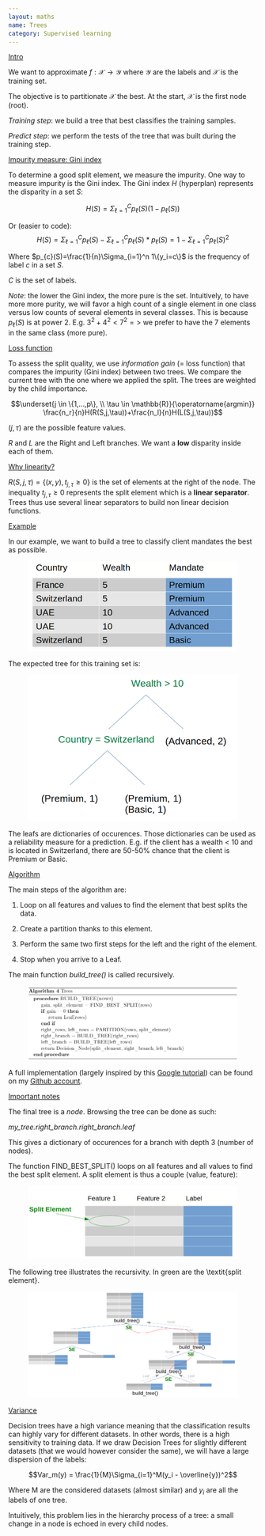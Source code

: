 ```yaml
---
layout: maths
name: Trees
category: Supervised learning
---
```


<ins>Intro</ins>

We want to approximate $f: \mathcal{X} \to \mathcal{Y}$ where $\mathcal{Y}$ are the labels and $\mathcal{X}$ is the training set.

The objective is to partitionate $\mathcal{X}$ the best. At the start, $\mathcal{X}$ is the first node (root).

*Training step*: we build a tree that best classifies the training samples.

*Predict step*: we perform the tests of the tree that was built during the training step.

<ins>Impurity measure: Gini index</ins>

To determine a good split element, we measure the impurity. One way to measure impurity is the Gini index. The Gini index $H$ (hyperplan) represents the disparity in a set $S$:

$$H(S)=\Sigma_{\ell=1}^C p_{\ell}(S)(1-p_{\ell}(S))$$

Or (easier to code): 
$$H(S)=\Sigma_{\ell=1}^C p_{\ell}(S)-\Sigma_{\ell=1}^C p_{\ell}(S)*p_{\ell}(S)=1-\Sigma_{\ell=1}^C p_{\ell}(S)^2$$

Where $p_{c}(S)=\frac{1}{n}\Sigma_{i=1}^n 1\{y_i=c\}$ is the frequency of label $c$ in a set $S$.

$C$ is the set of labels.

*Note*: the lower the Gini index, the more pure is the set. Intuitively, to have more more purity, we will favor a high count of a single element in one class versus low counts of several elements in several classes. This is because $p_{\ell}(S)$ is at power $2$. E.g. $3^2 + 4^2 < 7^2 =>$ we prefer to have the 7 elements in the same class (more pure).

<ins>Loss function</ins>

To assess the split quality, we use *information gain* (= loss function) that compares the impurity (Gini index) between two trees. We compare the current tree with the one where we applied the split. The trees are weighted by the child importance.

$$\underset{j \in \{1,...,p\}, \\
\tau \in \mathbb{R}}{\operatorname{argmin}} \frac{n_r}{n}H(R(S,j,\tau))+\frac{n_l}{n}H(L(S,j,\tau))$$

$(j, \tau)$ are the possible feature values. 

$R$ and $L$ are the Right and Left branches. We want a **low** disparity inside each of them.

<ins>Why linearity?</ins>

$R(S,j,\tau)=\{(x,y), t_{j,\tau} \ge 0\}$ is the set of elements at the right of the node. The inequality $t_{j,\tau} \ge 0$ represents the split element which is a **linear separator**. Trees thus use several linear separators to build non linear decision functions.

<ins>Example</ins>

In our example, we want to build a tree to classify client mandates the best as possible.

<figure>
    <img src="/assets/img/trees_data.png">
</figure>

The expected tree for this training set is:

<figure>
    <img src="/assets/img/trees_example.png">
</figure>

The leafs are dictionaries of occurences. Those dictionaries can be used as a reliability measure for a prediction. E.g. if the client has a wealth < 10 and is located in Switzerland, there are 50-50% chance that the client is Premium or Basic.

<ins>Algorithm</ins>

The main steps of the algorithm are:

1. Loop on all features and values to find the element that best splits the data.
2. Create a partition thanks to this element.

3. Perform the same two first steps for the left and the right of the element.
4. Stop when you arrive to a Leaf.

The main function *build\_tree()* is called recursively. 

<figure>
    <img src="/assets/img/trees_algo.png">
</figure>

A full implementation (largely inspired by this <a class="cleanLinkSource" href="https://github.com/random-forests/tutorials/blob/master/decision_tree.ipynb">Google tutorial</a>) can be found on my <a class="cleanLinkSource" href="https://github.com/savoga/various_projects/blob/master/trees_from_scratch.py">Github account</a>.

<ins>Important notes</ins>

The final tree is a *node*. Browsing the tree can be done as such: 

*my\_tree.right\_branch.right\_branch.leaf* 

This gives a dictionary of occurences for a branch with depth 3 (number of nodes).

The function FIND\_BEST\_SPLIT() loops on all features and all values to find the best split element. A split element is thus a couple (value, feature):

<figure>
    <img src="/assets/img/trees_split_element.png">
</figure>

The following tree illustrates the recursivity. In green are the \textit{split element}.

<figure>
    <img src="/assets/img/trees_recursivity.png">
</figure>

<ins>Variance</ins>

Decision trees have a high variance meaning that the classification results can highly vary for different datasets. In other words, there is a high sensitivity to training data. If we draw Decision Trees for slightly different datasets (that we would however consider the same), we will have a large dispersion of the labels:

$$Var_m(y) = \frac{1}{M}\Sigma_{i=1}^M(y_i - \overline{y})^2$$

Where M are the considered datasets (almost similar) and $y_i$ are all the labels of one tree.

Intuitively, this problem lies in the hierarchy process of a tree: a small change in a node is echoed in every child nodes.
